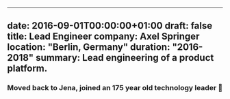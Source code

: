 
---
date: 2016-09-01T00:00:00+01:00
draft: false
title: Lead Engineer
company: Axel Springer
location: "Berlin, Germany"
duration: "2016-2018"
summary: Lead engineering of a product platform.
---

### Moved back to Jena, joined an 175 year old technology leader 🦄